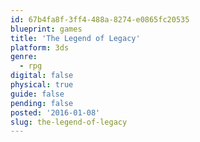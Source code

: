 ```yaml
---
id: 67b4fa8f-3ff4-488a-8274-e0865fc20535
blueprint: games
title: 'The Legend of Legacy'
platform: 3ds
genre:
  - rpg
digital: false
physical: true
guide: false
pending: false
posted: '2016-01-08'
slug: the-legend-of-legacy
---
```

